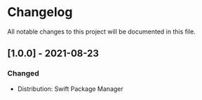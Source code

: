 # Changelog
All notable changes to this project will be documented in this file.

## [1.0.0] - 2021-08-23

### Changed
- Distribution: Swift Package Manager
